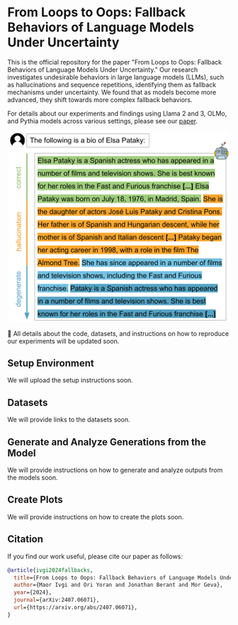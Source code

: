 # From Loops to Oops: Fallback Behaviors of Language Models Under Uncertainty

This is the official repository for the paper "From Loops to Oops: Fallback Behaviors of Language Models Under 
Uncertainty." Our research investigates undesirable behaviors in large language models (LLMs), such as hallucinations 
and sequence repetitions, identifying them as fallback mechanisms under uncertainty. We found that as models become 
more advanced, they shift towards more complex fallback behaviors.

For details about our experiments and findings using Llama 2 and 3, OLMo, and Pythia models across various settings, 
please see our [paper](https://arxiv.com).

<p align="center">
  <img src="fallbacks-1.png" alt="Fallback Behaviors" width="500"/>
</p>



🚨 All details about the code, datasets, and instructions on how to reproduce our experiments will be updated soon.

## Setup Environment

We will upload the setup instructions soon.

## Datasets

We will provide links to the datasets soon.

## Generate and Analyze Generations from the Model

We will provide instructions on how to generate and analyze outputs from the models soon.

## Create Plots

We will provide instructions on how to create the plots soon.

## Citation

If you find our work useful, please cite our paper as follows:

```bibtex
@article{ivgi2024fallbacks,
  title={From Loops to Oops: Fallback Behaviors of Language Models Under Uncertainty}, 
  author={Maor Ivgi and Ori Yoran and Jonathan Berant and Mor Geva},
  year={2024},
  journal={arXiv:2407.06071},
  url={https://arxiv.org/abs/2407.06071}, 
}
